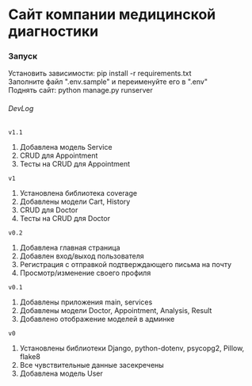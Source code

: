 # Сайт компании медицинской диагностики

### Запуск
Установить зависимости: pip install -r requirements.txt\
Заполните файл ".env.sample" и переименуйте его в ".env"\
Поднять сайт: python manage.py runserver

###### DevLog

`v1.1`
1. Добавлена модель Service
2. CRUD для Appointment
3. Тесты на CRUD для Appointment

`v1`
1. Установлена библиотека coverage
2. Добавлены модели Cart, History
3. CRUD для Doctor
4. Тесты на CRUD для Doctor

`v0.2`
1. Добавлена главная страница
2. Добавлен вход/выход пользователя
3. Регистрация с отправкой подтверждающего письма на почту
4. Просмотр/изменение своего профиля

`v0.1`
1. Добавлены приложения main, services
2. Добавлены модели Doctor, Appointment, Analysis, Result
3. Добавлено отображение моделей в админке

`v0`
1. Установлены библиотеки Django, python-dotenv, psycopg2, Pillow, flake8
2. Все чувствительные данные засекречены
3. Добавлена модель User
